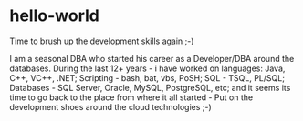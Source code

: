 # hello-world
Time to brush up the development skills again ;-)

I am a seasonal DBA who started his career as a Developer/DBA around the databases. During the last 12+ years - i have worked on languages: Java, C++, VC++, .NET; Scripting - bash, bat, vbs, PoSH; SQL - TSQL, PL/SQL; Databases - SQL Server, Oracle, MySQL, PostgreSQL, etc; and it seems its time to go back to the place from where it all started - Put on the development shoes around the cloud technologies ;-)
